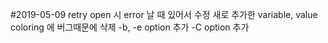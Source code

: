 #2019-05-09
retry open 시 error 날 때 있어서 수정
새로 추가한 variable, value coloring 에 버그때문에 삭제
-b, -e option 추가
-C option 추가
